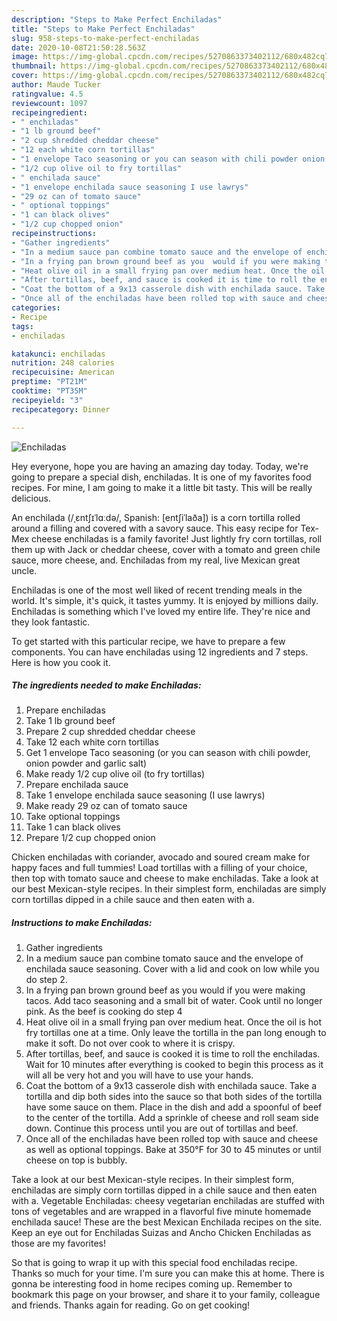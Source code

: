 ```yaml
---
description: "Steps to Make Perfect Enchiladas"
title: "Steps to Make Perfect Enchiladas"
slug: 958-steps-to-make-perfect-enchiladas
date: 2020-10-08T21:50:28.563Z
image: https://img-global.cpcdn.com/recipes/5270863373402112/680x482cq70/enchiladas-recipe-main-photo.jpg
thumbnail: https://img-global.cpcdn.com/recipes/5270863373402112/680x482cq70/enchiladas-recipe-main-photo.jpg
cover: https://img-global.cpcdn.com/recipes/5270863373402112/680x482cq70/enchiladas-recipe-main-photo.jpg
author: Maude Tucker
ratingvalue: 4.5
reviewcount: 1097
recipeingredient:
- " enchiladas"
- "1 lb ground beef"
- "2 cup shredded cheddar cheese"
- "12 each white corn tortillas"
- "1 envelope Taco seasoning or you can season with chili powder onion powder and garlic salt"
- "1/2 cup olive oil to fry tortillas"
- " enchilada sauce"
- "1 envelope enchilada sauce seasoning I use lawrys"
- "29 oz can of tomato sauce"
- " optional toppings"
- "1 can black olives"
- "1/2 cup chopped onion"
recipeinstructions:
- "Gather ingredients"
- "In a medium sauce pan combine tomato sauce and the envelope of enchilada sauce seasoning. Cover with a lid and cook on low while you do step 2."
- "In a frying pan brown ground beef as you  would if you were making tacos. Add taco seasoning and a small bit of water. Cook until no longer pink. As the beef is cooking do step 4"
- "Heat olive oil in a small frying pan over medium heat. Once the oil is hot fry tortillas one at a time. Only leave the tortilla in the pan long enough to make it soft. Do not over cook to where it is crispy."
- "After tortillas, beef, and sauce is cooked it is time to roll the enchiladas. Wait for 10 minutes after everything is cooked to begin this process as it will all be very hot and you will have to use your hands."
- "Coat the bottom of a 9x13 casserole dish with enchilada sauce. Take a tortilla and dip both sides into the sauce so that both sides of the tortilla have some sauce on them. Place in the dish and add a spoonful of beef to the center of the tortilla. Add a sprinkle of cheese and roll seam side down. Continue this process until you are out of tortillas and beef."
- "Once all of the enchiladas have been rolled top with sauce and cheese as well as optional toppings. Bake at 350°F for 30 to 45 minutes or until cheese on top is bubbly."
categories:
- Recipe
tags:
- enchiladas

katakunci: enchiladas 
nutrition: 248 calories
recipecuisine: American
preptime: "PT21M"
cooktime: "PT35M"
recipeyield: "3"
recipecategory: Dinner

---
```



![Enchiladas](https://img-global.cpcdn.com/recipes/5270863373402112/680x482cq70/enchiladas-recipe-main-photo.jpg)

Hey everyone, hope you are having an amazing day today. Today, we're going to prepare a special dish, enchiladas. It is one of my favorites food recipes. For mine, I am going to make it a little bit tasty. This will be really delicious.

An enchilada (/ˌɛntʃɪˈlɑːdə/, Spanish: [entʃiˈlaða]) is a corn tortilla rolled around a filling and covered with a savory sauce. This easy recipe for Tex-Mex cheese enchiladas is a family favorite! Just lightly fry corn tortillas, roll them up with Jack or cheddar cheese, cover with a tomato and green chile sauce, more cheese, and. Enchiladas from my real, live Mexican great uncle.

Enchiladas is one of the most well liked of recent trending meals in the world. It's simple, it's quick, it tastes yummy. It is enjoyed by millions daily. Enchiladas is something which I've loved my entire life. They're nice and they look fantastic.


To get started with this particular recipe, we have to prepare a few components. You can have enchiladas using 12 ingredients and 7 steps. Here is how you cook it.

<!--inarticleads1-->

##### The ingredients needed to make Enchiladas:

1. Prepare  enchiladas
1. Take 1 lb ground beef
1. Prepare 2 cup shredded cheddar cheese
1. Take 12 each white corn tortillas
1. Get 1 envelope Taco seasoning (or you can season with chili powder, onion powder and garlic salt)
1. Make ready 1/2 cup olive oil (to fry tortillas)
1. Prepare  enchilada sauce
1. Take 1 envelope enchilada sauce seasoning (I use lawrys)
1. Make ready 29 oz can of tomato sauce
1. Take  optional toppings
1. Take 1 can black olives
1. Prepare 1/2 cup chopped onion


Chicken enchiladas with coriander, avocado and soured cream make for happy faces and full tummies! Load tortillas with a filling of your choice, then top with tomato sauce and cheese to make enchiladas. Take a look at our best Mexican-style recipes. In their simplest form, enchiladas are simply corn tortillas dipped in a chile sauce and then eaten with a. 

<!--inarticleads2-->

##### Instructions to make Enchiladas:

1. Gather ingredients
1. In a medium sauce pan combine tomato sauce and the envelope of enchilada sauce seasoning. Cover with a lid and cook on low while you do step 2.
1. In a frying pan brown ground beef as you  would if you were making tacos. Add taco seasoning and a small bit of water. Cook until no longer pink. As the beef is cooking do step 4
1. Heat olive oil in a small frying pan over medium heat. Once the oil is hot fry tortillas one at a time. Only leave the tortilla in the pan long enough to make it soft. Do not over cook to where it is crispy.
1. After tortillas, beef, and sauce is cooked it is time to roll the enchiladas. Wait for 10 minutes after everything is cooked to begin this process as it will all be very hot and you will have to use your hands.
1. Coat the bottom of a 9x13 casserole dish with enchilada sauce. Take a tortilla and dip both sides into the sauce so that both sides of the tortilla have some sauce on them. Place in the dish and add a spoonful of beef to the center of the tortilla. Add a sprinkle of cheese and roll seam side down. Continue this process until you are out of tortillas and beef.
1. Once all of the enchiladas have been rolled top with sauce and cheese as well as optional toppings. Bake at 350°F for 30 to 45 minutes or until cheese on top is bubbly.


Take a look at our best Mexican-style recipes. In their simplest form, enchiladas are simply corn tortillas dipped in a chile sauce and then eaten with a. Vegetable Enchiladas: cheesy vegetarian enchiladas are stuffed with tons of vegetables and are wrapped in a flavorful five minute homemade enchilada sauce! These are the best Mexican Enchilada recipes on the site. Keep an eye out for Enchiladas Suizas and Ancho Chicken Enchiladas as those are my favorites! 

So that is going to wrap it up with this special food enchiladas recipe. Thanks so much for your time. I'm sure you can make this at home. There is gonna be interesting food in home recipes coming up. Remember to bookmark this page on your browser, and share it to your family, colleague and friends. Thanks again for reading. Go on get cooking!
